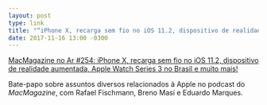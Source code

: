 ```yaml
---
layout: post
type: link
title: "“iPhone X, recarga sem fio no iOS 11.2, dispositivo de realidade aumentada, Apple Watch Series 3 no Brasil e muito mais!”, no MacMagazine no Ar"
date: 2017-11-16 13:00 -0300
---
```

[MacMagazine no Ar #254: iPhone X, recarga sem fio no iOS 11.2, dispositivo de realidade aumentada, Apple Watch Series 3 no Brasil e muito mais!](https://macmagazine.com.br/post/2017/11/16/macmagazine-no-ar-254-iphone-x-recarga-sem-fio-no-ios-11-2-dispositivo-de-realidade-aumentada-apple-watch-series-3-no-brasil-e-muito-mais/) 

Bate-papo sobre assuntos diversos relacionados à Apple no podcast do _MacMagazine_, com Rafael Fischmann, Breno Masi e Eduardo Marques.